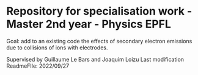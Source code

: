 # Repository for specialisation work - Master 2nd year - Physics EPFL 
  Goal: add to an existing code the effects of secondary electron emissions 
	due to collisions of ions with electrodes.

  Supervised by Guillaume Le Bars and Joaquim Loizu 
  Last modification ReadmeFIle: 2022/09/27

